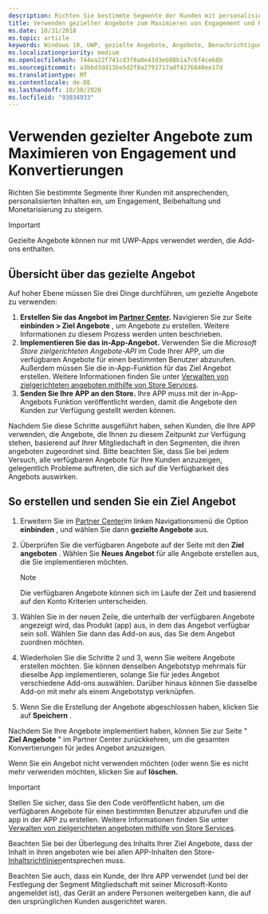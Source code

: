 ```yaml
---
description: Richten Sie bestimmte Segmente der Kunden mit personalisierten Inhalten ein, um Engagement, Beibehaltung und Monetarisierung zu steigern.
title: Verwenden gezielter Angebote zum Maximieren von Engagement und Konvertierungen
ms.date: 10/31/2018
ms.topic: article
keywords: Windows 10, UWP, gezielte Angebote, Angebote, Benachrichtigungen
ms.localizationpriority: medium
ms.openlocfilehash: 744ea22f741cd3f8a0e43d3eb88b1a7c6f4ce68b
ms.sourcegitcommit: a3bbd3dd13be5d2f8a2793717adf4276840ee17d
ms.translationtype: MT
ms.contentlocale: de-DE
ms.lasthandoff: 10/30/2020
ms.locfileid: "93034933"
---
```

# <a name="use-targeted-offers-to-maximize-engagement-and-conversions"></a>Verwenden gezielter Angebote zum Maximieren von Engagement und Konvertierungen

Richten Sie bestimmte Segmente Ihrer Kunden mit ansprechenden, personalisierten Inhalten ein, um Engagement, Beibehaltung und Monetarisierung zu steigern.

> [!IMPORTANT]
> Gezielte Angebote können nur mit UWP-Apps verwendet werden, die Add-ons enthalten.

## <a name="targeted-offer-overview"></a>Übersicht über das gezielte Angebot

Auf hoher Ebene müssen Sie drei Dinge durchführen, um gezielte Angebote zu verwenden:

1. **Erstellen Sie das Angebot im [Partner Center](https://partner.microsoft.com/dashboard).** Navigieren Sie zur Seite **einbinden > Ziel Angebote** , um Angebote zu erstellen. Weitere Informationen zu diesem Prozess werden unten beschrieben.
2. **Implementieren Sie das in-App-Angebot.** Verwenden Sie die *Microsoft Store zielgerichteten Angebote-API* im Code Ihrer APP, um die verfügbaren Angebote für einen bestimmten Benutzer abzurufen. Außerdem müssen Sie die in-App-Funktion für das Ziel Angebot erstellen. Weitere Informationen finden Sie unter [Verwalten von zielgerichteten angeboten mithilfe von Store Services](../monetize/manage-targeted-offers-using-windows-store-services.md).
3. **Senden Sie Ihre APP an den Store.** Ihre APP muss mit der in-App-Angebots Funktion veröffentlicht werden, damit die Angebote den Kunden zur Verfügung gestellt werden können.

Nachdem Sie diese Schritte ausgeführt haben, sehen Kunden, die Ihre APP verwenden, die Angebote, die Ihnen zu diesem Zeitpunkt zur Verfügung stehen, basierend auf Ihrer Mitgliedschaft in den Segmenten, die ihren angeboten zugeordnet sind. Bitte beachten Sie, dass Sie bei jedem Versuch, alle verfügbaren Angebote für Ihre Kunden anzuzeigen, gelegentlich Probleme auftreten, die sich auf die Verfügbarkeit des Angebots auswirken.


## <a name="to-create-and-send-a-targeted-offer"></a>So erstellen und senden Sie ein Ziel Angebot

1.  Erweitern Sie im [Partner Center](https://partner.microsoft.com/dashboard)im linken Navigationsmenü die Option **einbinden** , und wählen Sie dann **gezielte Angebote** aus.
2.  Überprüfen Sie die verfügbaren Angebote auf der Seite mit den **Ziel angeboten** . Wählen Sie **Neues Angebot** für alle Angebote erstellen aus, die Sie implementieren möchten.

    > [!NOTE]
    > Die verfügbaren Angebote können sich im Laufe der Zeit und basierend auf den Konto Kriterien unterscheiden.

3.  Wählen Sie in der neuen Zeile, die unterhalb der verfügbaren Angebote angezeigt wird, das Produkt (app) aus, in dem das Angebot verfügbar sein soll. Wählen Sie dann das Add-on aus, das Sie dem Angebot zuordnen möchten.
4.  Wiederholen Sie die Schritte 2 und 3, wenn Sie weitere Angebote erstellen möchten. Sie können denselben Angebotstyp mehrmals für dieselbe App implementieren, solange Sie für jedes Angebot verschiedene Add-ons auswählen. Darüber hinaus können Sie dasselbe Add-on mit mehr als einem Angebotstyp verknüpfen.
5.  Wenn Sie die Erstellung der Angebote abgeschlossen haben, klicken Sie auf **Speichern** .

Nachdem Sie Ihre Angebote implementiert haben, können Sie zur Seite " **Ziel Angebote** " im Partner Center zurückkehren, um die gesamten Konvertierungen für jedes Angebot anzuzeigen.

Wenn Sie ein Angebot nicht verwenden möchten (oder wenn Sie es nicht mehr verwenden möchten, klicken Sie auf **löschen.**

> [!IMPORTANT]
> Stellen Sie sicher, dass Sie den Code veröffentlicht haben, um die verfügbaren Angebote für einen bestimmten Benutzer abzurufen und die app in der APP zu erstellen. Weitere Informationen finden Sie unter [Verwalten von zielgerichteten angeboten mithilfe von Store Services](../monetize/manage-targeted-offers-using-windows-store-services.md).
>
> Beachten Sie bei der Überlegung des Inhalts Ihrer Ziel Angebote, dass der Inhalt in ihren angeboten wie bei allen APP-Inhalten den Store- [Inhaltsrichtlinien](/legal/windows/agreements/store-policies)entsprechen muss.
>
> Beachten Sie auch, dass ein Kunde, der Ihre APP verwendet (und bei der Festlegung der Segment Mitgliedschaft mit seiner Microsoft-Konto angemeldet ist), das Gerät an andere Personen weitergeben kann, die auf den ursprünglichen Kunden ausgerichtet waren.
